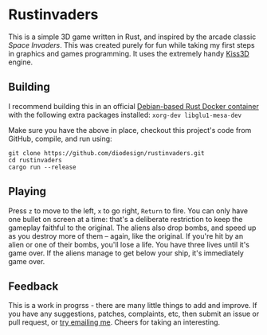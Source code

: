 # Rustinvaders

This is a simple 3D game written in Rust, and inspired by the arcade classic _Space Invaders_. This was created purely for fun while taking my first steps in graphics and games programming. It uses the extremely handy [Kiss3D](http://kiss3d.org/) engine.

## Building

I recommend building this in an official [Debian-based Rust Docker container](https://hub.docker.com/_/rust/) with the following extra packages installed: `xorg-dev libglu1-mesa-dev`

Make sure you have the above in place, checkout this project's code from GitHub, compile, and run using:
```
git clone https://github.com/diodesign/rustinvaders.git
cd rustinvaders
cargo run --release
```

## Playing

Press `z` to move to the left, `x` to go right, `Return` to fire. You can only have one bullet on screen at a time: that's a deliberate restriction to keep the gameplay faithful to the original. The aliens also drop bombs, and speed up as you destroy more of them – again, like the original. If you're hit by an alien or one of their bombs, you'll lose a life. You have three lives until it's game over. If the aliens manage to get below your ship, it's immediately game over.

## Feedback

This is a work in progrss - there are many little things to add and improve. If you have any suggestions, patches, complaints, etc, then submit an issue or pull request, or [try emailing me](mailto:diodesign@gmail.com). Cheers for taking an interesting.

